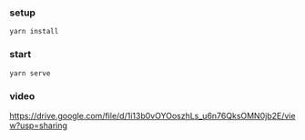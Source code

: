 
### setup

```
yarn install
```

### start

```
yarn serve
```
### video
https://drive.google.com/file/d/1i13b0vOYOoszhLs_u6n76QksOMN0jb2E/view?usp=sharing
